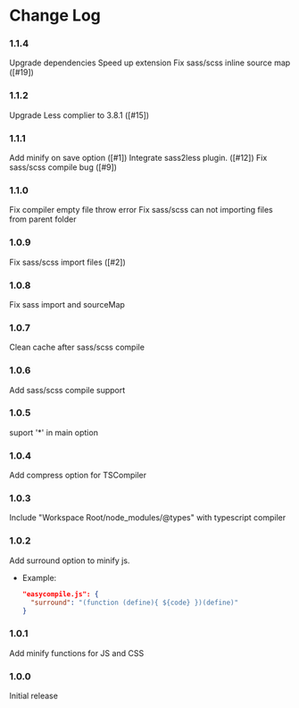 # Change Log
### 1.1.4
Upgrade dependencies
Speed up extension
Fix sass/scss inline source map ([#19])

### 1.1.2
Upgrade Less complier to 3.8.1 ([#15])

### 1.1.1
Add minify on save option ([#1])
Integrate sass2less plugin. ([#12])
Fix sass/scss compile bug ([#9])

### 1.1.0
Fix compiler empty file throw error
Fix sass/scss can not importing files from parent folder

### 1.0.9
Fix sass/scss import files ([#2])

### 1.0.8
Fix sass import and sourceMap

### 1.0.7
Clean cache after sass/scss compile

### 1.0.6
Add sass/scss compile support

### 1.0.5
suport '*' in main option

### 1.0.4
Add compress option for TSCompiler

### 1.0.3
Include "Workspace Root/node_modules/@types" with typescript compiler

### 1.0.2

Add surround option to minify js.
  * Example:
    ```json
    "easycompile.js": {
      "surround": "(function (define){ ${code} })(define)"
    }
    ```

### 1.0.1

Add minify functions for JS and CSS

### 1.0.0

Initial release
